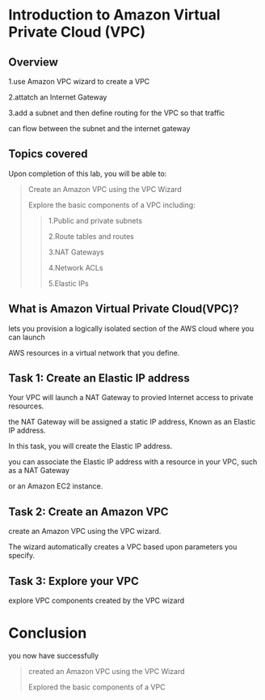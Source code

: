 # Introduction to Amazon Virtual Private Cloud (VPC)



## Overview

1.use Amazon VPC wizard to create a VPC

2.attatch an Internet Gateway

3.add a subnet and then define routing for the VPC so that traffic

   can flow between the subnet and the internet gateway



## Topics covered

Upon completion of this lab, you will be able to:

> Create an Amazon VPC using the VPC Wizard
>
> Explore the basic components of a VPC including:
>
> > 1.Public and private subnets
> >
> > 2.Route tables and routes
> >
> > 3.NAT Gateways
> >
> > 4.Network ACLs
> >
> > 5.Elastic IPs



## What is Amazon Virtual Private Cloud(VPC)?

lets you provision a logically isolated section of the AWS cloud where you can launch

AWS resources in a virtual network that you define.



## Task 1: Create an Elastic IP address

Your VPC will launch a NAT Gateway to provied Internet access to private resources.

the NAT Gateway will be assigned a static IP address, Known as an Elastic IP address.

In this task, you will create the Elastic IP address.

you can associate the Elastic IP address with a resource in your VPC, such as a NAT Gateway

or an Amazon EC2 instance.



## Task 2: Create an Amazon VPC

create an Amazon VPC using the VPC wizard.

The wizard automatically creates a VPC based upon parameters you specify.



## Task 3: Explore your VPC

explore VPC components created by the VPC wizard



# Conclusion

you now have successfully

> created an Amazon VPC using the VPC Wizard
>
> Explored the basic components of a VPC







